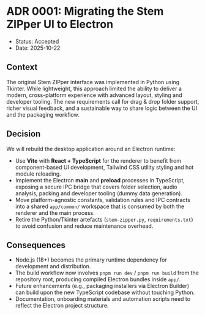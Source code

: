 # ADR 0001: Migrating the Stem ZIPper UI to Electron

- Status: Accepted
- Date: 2025-10-22

## Context

The original Stem ZIPper interface was implemented in Python using Tkinter. While lightweight, this approach limited the ability to deliver a modern, cross-platform experience with advanced layout, styling and developer tooling. The new requirements call for drag & drop folder support, richer visual feedback, and a sustainable way to share logic between the UI and the packaging workflow.

## Decision

We will rebuild the desktop application around an Electron runtime:

- Use **Vite** with **React + TypeScript** for the renderer to benefit from component-based UI development, Tailwind CSS utility styling and hot module reloading.
- Implement the Electron **main** and **preload** processes in TypeScript, exposing a secure IPC bridge that covers folder selection, audio analysis, packing and developer tooling (dummy data generation).
- Move platform-agnostic constants, validation rules and IPC contracts into a shared `app/common/` workspace that is consumed by both the renderer and the main process.
- Retire the Python/Tkinter artefacts (`stem-zipper.py`, `requirements.txt`) to avoid confusion and reduce maintenance overhead.

## Consequences

- Node.js (18+) becomes the primary runtime dependency for development and distribution.
- The build workflow now involves `pnpm run dev` / `pnpm run build` from the repository root, producing compiled Electron bundles inside `app/`.
- Future enhancements (e.g., packaging installers via Electron Builder) can build upon the new TypeScript codebase without touching Python.
- Documentation, onboarding materials and automation scripts need to reflect the Electron project structure.
